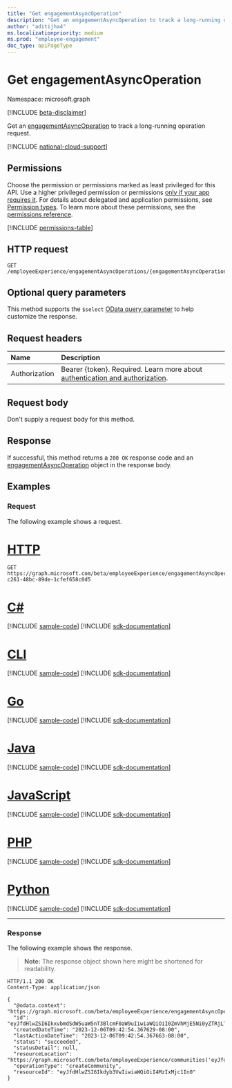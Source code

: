 ```yaml
---
title: "Get engagementAsyncOperation"
description: "Get an engagementAsyncOperation to track a long-running operation request."
author: "aditijha4"
ms.localizationpriority: medium
ms.prod: "employee-engagement"
doc_type: apiPageType
---
```


# Get engagementAsyncOperation

Namespace: microsoft.graph

[!INCLUDE [beta-disclaimer](../../includes/beta-disclaimer.md)]

Get an [engagementAsyncOperation](../resources/engagementasyncoperation.md) to track a long-running operation request.

[!INCLUDE [national-cloud-support](../../includes/global-only.md)]

## Permissions

Choose the permission or permissions marked as least privileged for this API. Use a higher privileged permission or permissions [only if your app requires it](/graph/permissions-overview#best-practices-for-using-microsoft-graph-permissions). For details about delegated and application permissions, see [Permission types](/graph/permissions-overview#permission-types). To learn more about these permissions, see the [permissions reference](/graph/permissions-reference).

<!-- { "blockType": "permissions", "name": "engagementasyncoperation_get" } -->
[!INCLUDE [permissions-table](../includes/permissions/engagementasyncoperation-get-permissions.md)]

## HTTP request

<!-- {
  "blockType": "ignored"
}
-->
``` http
GET /employeeExperience/engagementAsyncOperations/{engagementAsyncOperationId}
```

## Optional query parameters

This method supports the `$select` [OData query parameter](/graph/query-parameters) to help customize the response.

## Request headers

|Name|Description|
|:---|:---|
|Authorization|Bearer {token}. Required. Learn more about [authentication and authorization](/graph/auth/auth-concepts).|

## Request body

Don't supply a request body for this method.

## Response

If successful, this method returns a `200 OK` response code and an [engagementAsyncOperation](../resources/engagementasyncoperation.md) object in the response body.

## Examples

### Request

The following example shows a request.

# [HTTP](#tab/http)
<!-- {
  "blockType": "request",
  "name": "get_engagementasyncoperation"
}
-->
``` http
GET https://graph.microsoft.com/beta/employeeExperience/engagementAsyncOperations/a6fdce1-c261-48bc-89de-1cfef658c0d5
```

# [C#](#tab/csharp)
[!INCLUDE [sample-code](../includes/snippets/csharp/get-engagementasyncoperation-csharp-snippets.md)]
[!INCLUDE [sdk-documentation](../includes/snippets/snippets-sdk-documentation-link.md)]

# [CLI](#tab/cli)
[!INCLUDE [sample-code](../includes/snippets/cli/get-engagementasyncoperation-cli-snippets.md)]
[!INCLUDE [sdk-documentation](../includes/snippets/snippets-sdk-documentation-link.md)]

# [Go](#tab/go)
[!INCLUDE [sample-code](../includes/snippets/go/get-engagementasyncoperation-go-snippets.md)]
[!INCLUDE [sdk-documentation](../includes/snippets/snippets-sdk-documentation-link.md)]

# [Java](#tab/java)
[!INCLUDE [sample-code](../includes/snippets/java/get-engagementasyncoperation-java-snippets.md)]
[!INCLUDE [sdk-documentation](../includes/snippets/snippets-sdk-documentation-link.md)]

# [JavaScript](#tab/javascript)
[!INCLUDE [sample-code](../includes/snippets/javascript/get-engagementasyncoperation-javascript-snippets.md)]
[!INCLUDE [sdk-documentation](../includes/snippets/snippets-sdk-documentation-link.md)]

# [PHP](#tab/php)
[!INCLUDE [sample-code](../includes/snippets/php/get-engagementasyncoperation-php-snippets.md)]
[!INCLUDE [sdk-documentation](../includes/snippets/snippets-sdk-documentation-link.md)]

# [Python](#tab/python)
[!INCLUDE [sample-code](../includes/snippets/python/get-engagementasyncoperation-python-snippets.md)]
[!INCLUDE [sdk-documentation](../includes/snippets/snippets-sdk-documentation-link.md)]

---

### Response

The following example shows the response.

>**Note:** The response object shown here might be shortened for readability.
<!-- {
  "blockType": "response",
  "truncated": true,
  "@odata.type": "microsoft.graph.engagementAsyncOperation"
}
-->
```http
HTTP/1.1 200 OK
Content-Type: application/json

{
  "@odata.context": "https://graph.microsoft.com/beta/employeeExperience/engagementAsyncOperations/$entity",
  "id": "eyJfdHlwZSI6IkxvbmdSdW5uaW5nT3BlcmF0aW9uIiwiaWQiOiI0ZmVhMjE5Ni0yZTRjLTQ4MzctYTlhNi1iMTVjOTBhNTM2ODkiLCJvcGVyYXRpb24iOiJDcmVhdGVDb21tdW5pdHkifQ",
  "createdDateTime": "2023-12-06T09:42:54.367629-08:00", 
  "lastActionDateTime": "2023-12-06T09:42:54.367663-08:00",
  "status": "succeeded",
  "statusDetail": null,
  "resourceLocation": "https://graph.microsoft.com/beta/employeeExperience/communities('eyJfdHlwZSI6Ikdyb3VwIiwiaWQiOiI4MzIxMjc1In0')",
  "operationType": "createCommunity",
  "resourceId": "eyJfdHlwZSI6Ikdyb3VwIiwiaWQiOiI4MzIxMjc1In0"
}
```
